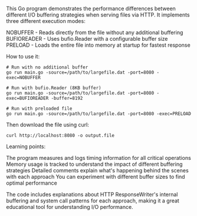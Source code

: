 This Go program demonstrates the performance differences between different I/O buffering strategies when serving files via HTTP. It implements three different execution modes:

NOBUFFER - Reads directly from the file without any additional buffering
BUFIOREADER - Uses bufio.Reader with a configurable buffer size
PRELOAD - Loads the entire file into memory at startup for fastest response

How to use it:

```
# Run with no additional buffer
go run main.go -source=/path/to/largefile.dat -port=8080 -exec=NOBUFFER

# Run with bufio.Reader (8KB buffer)
go run main.go -source=/path/to/largefile.dat -port=8080 -exec=BUFIOREADER -buffer=8192

# Run with preloaded file
go run main.go -source=/path/to/largefile.dat -port=8080 -exec=PRELOAD
```

Then download the file using curl:

```
curl http://localhost:8080 -o output.file
```

Learning points:

The program measures and logs timing information for all critical operations
Memory usage is tracked to understand the impact of different buffering strategies
Detailed comments explain what's happening behind the scenes with each approach
You can experiment with different buffer sizes to find optimal performance

The code includes explanations about HTTP ResponseWriter's internal buffering and system call patterns for each approach, making it a great educational tool for understanding I/O performance.
